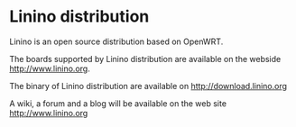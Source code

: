 Linino distribution
===================

Linino is an open source distribution based on OpenWRT.

The boards supported by Linino distribution are available on the webside http://www.linino.org.

The binary of Linino distribution are available on http://download.linino.org

A wiki, a forum and a blog will be available on the web site http://www.linino.org


